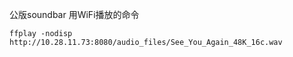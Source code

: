 公版soundbar 用WiFi播放的命令

```
ffplay -nodisp http://10.28.11.73:8080/audio_files/See_You_Again_48K_16c.wav
```

